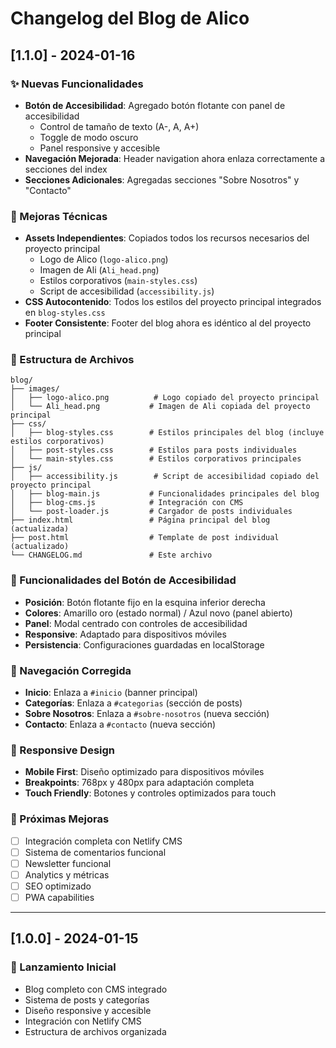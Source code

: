 # Changelog del Blog de Alico

## [1.1.0] - 2024-01-16

### ✨ Nuevas Funcionalidades
- **Botón de Accesibilidad**: Agregado botón flotante con panel de accesibilidad
  - Control de tamaño de texto (A-, A, A+)
  - Toggle de modo oscuro
  - Panel responsive y accesible
- **Navegación Mejorada**: Header navigation ahora enlaza correctamente a secciones del index
- **Secciones Adicionales**: Agregadas secciones "Sobre Nosotros" y "Contacto"

### 🔧 Mejoras Técnicas
- **Assets Independientes**: Copiados todos los recursos necesarios del proyecto principal
  - Logo de Alico (`logo-alico.png`)
  - Imagen de Ali (`Ali_head.png`)
  - Estilos corporativos (`main-styles.css`)
  - Script de accesibilidad (`accessibility.js`)
- **CSS Autocontenido**: Todos los estilos del proyecto principal integrados en `blog-styles.css`
- **Footer Consistente**: Footer del blog ahora es idéntico al del proyecto principal

### 📁 Estructura de Archivos
```
blog/
├── images/
│   ├── logo-alico.png          # Logo copiado del proyecto principal
│   └── Ali_head.png           # Imagen de Ali copiada del proyecto principal
├── css/
│   ├── blog-styles.css        # Estilos principales del blog (incluye estilos corporativos)
│   ├── post-styles.css        # Estilos para posts individuales
│   └── main-styles.css        # Estilos corporativos principales
├── js/
│   ├── accessibility.js        # Script de accesibilidad copiado del proyecto principal
│   ├── blog-main.js           # Funcionalidades principales del blog
│   ├── blog-cms.js            # Integración con CMS
│   └── post-loader.js         # Cargador de posts individuales
├── index.html                 # Página principal del blog (actualizada)
├── post.html                  # Template de post individual (actualizado)
└── CHANGELOG.md               # Este archivo
```

### 🎯 Funcionalidades del Botón de Accesibilidad
- **Posición**: Botón flotante fijo en la esquina inferior derecha
- **Colores**: Amarillo oro (estado normal) / Azul novo (panel abierto)
- **Panel**: Modal centrado con controles de accesibilidad
- **Responsive**: Adaptado para dispositivos móviles
- **Persistencia**: Configuraciones guardadas en localStorage

### 🔗 Navegación Corregida
- **Inicio**: Enlaza a `#inicio` (banner principal)
- **Categorías**: Enlaza a `#categorias` (sección de posts)
- **Sobre Nosotros**: Enlaza a `#sobre-nosotros` (nueva sección)
- **Contacto**: Enlaza a `#contacto` (nueva sección)

### 📱 Responsive Design
- **Mobile First**: Diseño optimizado para dispositivos móviles
- **Breakpoints**: 768px y 480px para adaptación completa
- **Touch Friendly**: Botones y controles optimizados para touch

### 🚀 Próximas Mejoras
- [ ] Integración completa con Netlify CMS
- [ ] Sistema de comentarios funcional
- [ ] Newsletter funcional
- [ ] Analytics y métricas
- [ ] SEO optimizado
- [ ] PWA capabilities

---

## [1.0.0] - 2024-01-15

### 🎉 Lanzamiento Inicial
- Blog completo con CMS integrado
- Sistema de posts y categorías
- Diseño responsive y accesible
- Integración con Netlify CMS
- Estructura de archivos organizada
